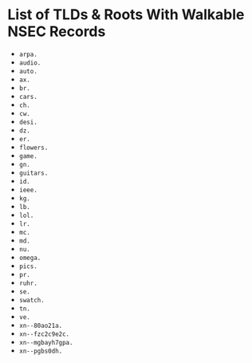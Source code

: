 # List of TLDs & Roots With Walkable NSEC Records

* `arpa.`
* `audio.`
* `auto.`
* `ax.`
* `br.`
* `cars.`
* `ch.`
* `cw.`
* `desi.`
* `dz.`
* `er.`
* `flowers.`
* `game.`
* `gn.`
* `guitars.`
* `id.`
* `ieee.`
* `kg.`
* `lb.`
* `lol.`
* `lr.`
* `mc.`
* `md.`
* `nu.`
* `omega.`
* `pics.`
* `pr.`
* `ruhr.`
* `se.`
* `swatch.`
* `tn.`
* `ve.`
* `xn--80ao21a.`
* `xn--fzc2c9e2c.`
* `xn--mgbayh7gpa.`
* `xn--pgbs0dh.`
